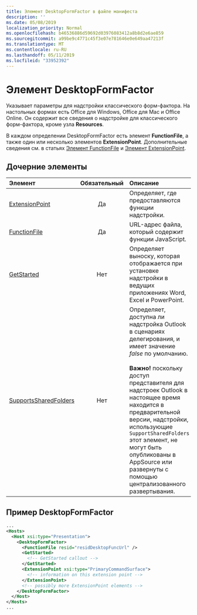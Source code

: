 ```yaml
---
title: Элемент DesktopFormFactor в файле манифеста
description: ''
ms.date: 05/08/2019
localization_priority: Normal
ms.openlocfilehash: b46536886d59692d03976083412a8b8d2e6ae859
ms.sourcegitcommit: a99be9c4771c45f3e07e781646e0e649aa47213f
ms.translationtype: MT
ms.contentlocale: ru-RU
ms.lasthandoff: 05/11/2019
ms.locfileid: "33952392"
---
```

# <a name="desktopformfactor-element"></a>Элемент DesktopFormFactor

Указывает параметры для надстройки классического форм-фактора. На настольных формах есть Office для Windows, Office для Mac и Office Online. Он содержит все сведения о надстройке для классического форм-фактора, кроме узла **Resources**.

В каждом определении DesktopFormFactor есть элемент **FunctionFile**, а также один или несколько элементов **ExtensionPoint**. Дополнительные сведения см. в статьях [Элемент FunctionFile](functionfile.md) и [Элемент ExtensionPoint](extensionpoint.md).

## <a name="child-elements"></a>Дочерние элементы

| Элемент                               | Обязательный | Описание  |
|:--------------------------------------|:--------:|:-------------|
| [ExtensionPoint](extensionpoint.md)   | Да      | Определяет, где предоставляются функции надстройки. |
| [FunctionFile](functionfile.md)       | Да      | URL-адрес файла, который содержит функции JavaScript.|
| [GetStarted](getstarted.md)           | Нет       | Определяет выноску, которая отображается при установке надстройки в ведущих приложениях Word, Excel и PowerPoint. |
| [SupportsSharedFolders](supportssharedfolders.md) | Нет | Определяет, доступна ли надстройка Outlook в сценариях делегирования, и имеет значение *false* по умолчанию.<br><br>**Важно!** поскольку доступ представителя для надстроек Outlook в настоящее время находится в предварительной версии, надстройки, использующие `SupportSharedFolders` этот элемент, не могут быть опубликованы в AppSource или развернуты с помощью централизованного развертывания. |

## <a name="desktopformfactor-example"></a>Пример DesktopFormFactor

```xml
...
<Hosts>
  <Host xsi:type="Presentation">
    <DesktopFormFactor>
      <FunctionFile resid="residDesktopFuncUrl" />
      <GetStarted>
        <!-- GetStarted callout -->
      </GetStarted>
      <ExtensionPoint xsi:type="PrimaryCommandSurface">
        <!-- information on this extension point -->
      </ExtensionPoint>
      <!-- possibly more ExtensionPoint elements -->
    </DesktopFormFactor>
  </Host>
</Hosts>
...
```
